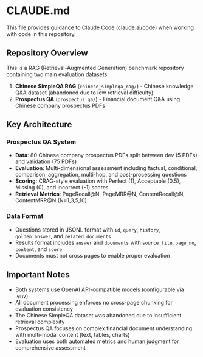 # CLAUDE.md

This file provides guidance to Claude Code (claude.ai/code) when working with code in this repository.

## Repository Overview

This is a RAG (Retrieval-Augmented Generation) benchmark repository containing two main evaluation datasets:

1. **Chinese SimpleQA RAG** (`chinese_simpleqa_rag/`) - Chinese knowledge Q&A dataset (abandoned due to low retrieval difficulty)
2. **Prospectus QA** (`prospectus_qa/`) - Financial document Q&A using Chinese company prospectus PDFs

## Key Architecture

### Prospectus QA System
- **Data**: 80 Chinese company prospectus PDFs split between dev (5 PDFs) and validation (75 PDFs)
- **Evaluation**: Multi-dimensional assessment including factual, conditional, comparison, aggregation, multi-hop, and post-processing questions
- **Scoring**: CRAG-style evaluation with Perfect (1), Acceptable (0.5), Missing (0), and Incorrect (-1) scores
- **Retrieval Metrics**: PageRecall@N, PageMRR@N, ContentRecall@N, ContentMRR@N (N=1,3,5,10)

### Data Format

- Questions stored in JSONL format with `id`, `query`, `history`, `golden_answer`, and `related_documents`
- Results format includes `answer` and `documents` with `source_file`, `page_no`, `content`, and `score`
- Documents must not cross pages to enable proper evaluation


## Important Notes

- Both systems use OpenAI API-compatible models (configurable via .env)
- All document processing enforces no cross-page chunking for evaluation consistency
- The Chinese SimpleQA dataset was abandoned due to insufficient retrieval complexity
- Prospectus QA focuses on complex financial document understanding with multi-modal content (text, tables, charts)
- Evaluation uses both automated metrics and human judgment for comprehensive assessment